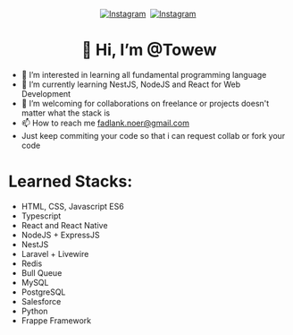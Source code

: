 <p align="center">
<a href="https://instagram.com/cerita.anda"><img src="https://img.shields.io/badge/Instagram-C13584?style=for-the-badge&logo=instagram&logoColor=white" alt="Instagram" /></a>&nbsp;
<a href="https://www.linkedin.com/in/fadlan-kautsar-noer/"><img src="https://img.shields.io/badge/LinkedIn-0e76a8?style=for-the-badge&logo=linkedin&logoColor=white" alt="Instagram" /></a>&nbsp;
</p>

<p>
  <h1 align="center">👋 Hi, I’m @Towew</h1>
</p>

- 👀 I’m interested in learning all fundamental programming language
- 🌱 I’m currently learning NestJS, NodeJS and React for Web Development
- 💞️ I’m welcoming for collaborations on freelance or projects doesn't matter what the stack is
- 📫 How to reach me [fadlank.noer@gmail.com](mailto:fadlank.noer@gmail.com)
- Just keep commiting your code so that i can request collab or fork your code

<!--
# My projects: 
- [WaysBook](https://warung-waysbook-b32.netlify.app/) // Bootcamp Project
- [Weather App UI](https://weather-app-test-sa.netlify.app/) 
-->

# Learned Stacks:
- HTML, CSS, Javascript ES6
- Typescript
- React and React Native
- NodeJS + ExpressJS
- NestJS
- Laravel + Livewire
- Redis
- Bull Queue
- MySQL
- PostgreSQL
- Salesforce
- Python
- Frappe Framework

<!---
Towew/Towew is a ✨ special ✨ repository because its `README.md` (this file) appears on your GitHub profile.
You can click the Preview link to take a look at your changes.
--->
